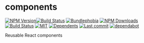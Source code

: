 # components

[![NPM Version](https://badgen.net/npm/v/@hospitalrun-org/components)](https://www.npmjs.com/package/@hospitalrun-org/components)[![Build Status](https://travis-ci.com/HospitalRun/components.svg?branch=master)](https://travis-ci.com/HospitalRun/components)
 [![Bundlephobia](https://badgen.net/bundlephobia/@hospitalrun-org/components)](https://bundlephobia.com/result?p=@hospitalrun-org/components) [![NPM Downloads](https://badgen.net/npm/dt/@hospitalrun-org/components)](https://www.npmjs.com/package/@hospitalrun-org/components)
[![Build Status](https://dev.azure.com/HospitalRun/components/_apis/build/status/HospitalRun.components?branchName=master)](https://dev.azure.com/HospitalRun/components/_build/latest?definitionId=1&branchName=master) [![MIT](https://badgen.net/github/license/HospitalRun/components)](https://github.com/HospitalRun/components/blob/master/LICENSE)
[![Dependents](https://badgen.net/npm/dependents/@hospitalrun-org/components)](https://www.npmjs.com/package/@hospitalrun-org/components)
[![Last commit](https://badgen.net/github/last-commit/hospitalrun/components)](https://github.com/HospitalRun/components/commits/master) [![dependabot](https://badgen.net/dependabot/dependabot/dependabot-core/?icon=dependabot)](https://github.com/HospitalRun/components)

Reusable React components
